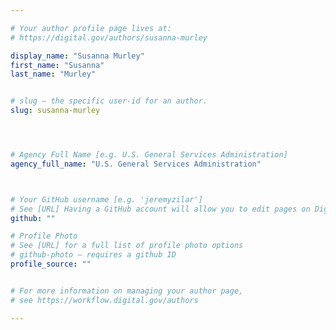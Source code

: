 ```yaml
---

# Your author profile page lives at:
# https://digital.gov/authors/susanna-murley

display_name: "Susanna Murley"
first_name: "Susanna"
last_name: "Murley"


# slug — the specific user-id for an author.
slug: susanna-murley




# Agency Full Name [e.g. U.S. General Services Administration]
agency_full_name: "U.S. General Services Administration"



# Your GitHub username [e.g. 'jeremyzilar']
# See [URL] Having a GitHub account will allow you to edit pages on DigitalGov. The image used in your GitHub account can also be used to populate your digital.gov profile photo.
github: ""

# Profile Photo
# See [URL] for a full list of profile photo options
# github-photo — requires a github ID
profile_source: ""


# For more information on managing your author page,
# see https://workflow.digital.gov/authors

---
```

